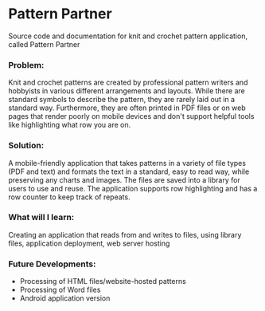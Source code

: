 # Pattern Partner
Source code  and documentation for knit and crochet pattern application, called Pattern Partner

### Problem: 
Knit and crochet patterns are created by professional pattern writers and hobbyists in various different arrangements and layouts. While there are standard symbols to describe the pattern, they are rarely laid out in a standard way. Furthermore, they are often printed in PDF files or on web pages that render poorly on mobile devices and don't support helpful tools like highlighting what row you are on.

### Solution: 
A mobile-friendly application that takes patterns in a variety of file types (PDF and text) and formats the text in a standard, easy to read way, while preserving any charts and images. The files are saved into a library for users to use and reuse. The application supports row highlighting and has a row counter to keep track of repeats.

### What will I learn: 
Creating an application that reads from and writes to files, using library files, application deployment, web server hosting

### Future Developments:
- Processing of HTML files/website-hosted patterns
- Processing of Word files
- Android application version
